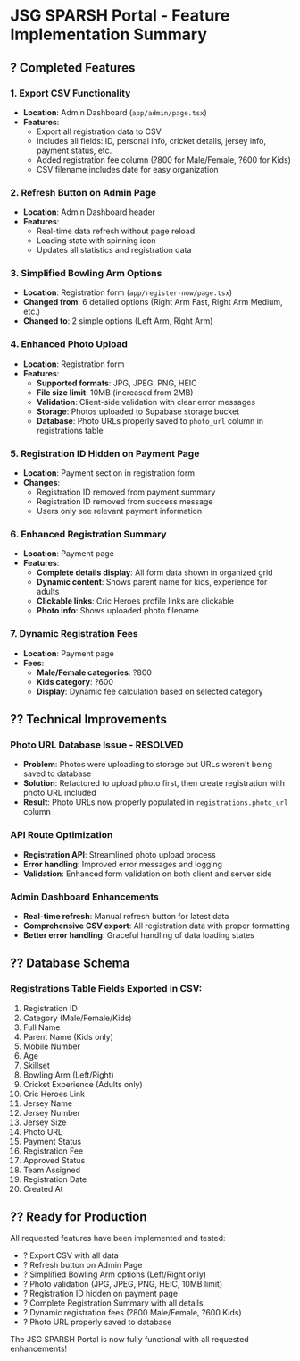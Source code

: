 # JSG SPARSH Portal - Feature Implementation Summary

## ? Completed Features

### 1. **Export CSV Functionality**
- **Location**: Admin Dashboard (`app/admin/page.tsx`)
- **Features**: 
  - Export all registration data to CSV
  - Includes all fields: ID, personal info, cricket details, jersey info, payment status, etc.
  - Added registration fee column (?800 for Male/Female, ?600 for Kids)
  - CSV filename includes date for easy organization

### 2. **Refresh Button on Admin Page**
- **Location**: Admin Dashboard header
- **Features**:
  - Real-time data refresh without page reload
  - Loading state with spinning icon
  - Updates all statistics and registration data

### 3. **Simplified Bowling Arm Options**
- **Location**: Registration form (`app/register-now/page.tsx`)
- **Changed from**: 6 detailed options (Right Arm Fast, Right Arm Medium, etc.)
- **Changed to**: 2 simple options (Left Arm, Right Arm)

### 4. **Enhanced Photo Upload**
- **Location**: Registration form
- **Features**:
  - **Supported formats**: JPG, JPEG, PNG, HEIC
  - **File size limit**: 10MB (increased from 2MB)
  - **Validation**: Client-side validation with clear error messages
  - **Storage**: Photos uploaded to Supabase storage bucket
  - **Database**: Photo URLs properly saved to `photo_url` column in registrations table

### 5. **Registration ID Hidden on Payment Page**
- **Location**: Payment section in registration form
- **Changes**:
  - Registration ID removed from payment summary
  - Registration ID removed from success message
  - Users only see relevant payment information

### 6. **Enhanced Registration Summary**
- **Location**: Payment page
- **Features**:
  - **Complete details display**: All form data shown in organized grid
  - **Dynamic content**: Shows parent name for kids, experience for adults
  - **Clickable links**: Cric Heroes profile links are clickable
  - **Photo info**: Shows uploaded photo filename

### 7. **Dynamic Registration Fees**
- **Location**: Payment page
- **Fees**:
  - **Male/Female categories**: ?800
  - **Kids category**: ?600
  - **Display**: Dynamic fee calculation based on selected category

## ?? Technical Improvements

### **Photo URL Database Issue - RESOLVED**
- **Problem**: Photos were uploading to storage but URLs weren't being saved to database
- **Solution**: Refactored to upload photo first, then create registration with photo URL included
- **Result**: Photo URLs now properly populated in `registrations.photo_url` column

### **API Route Optimization**
- **Registration API**: Streamlined photo upload process
- **Error handling**: Improved error messages and logging
- **Validation**: Enhanced form validation on both client and server side

### **Admin Dashboard Enhancements**
- **Real-time refresh**: Manual refresh button for latest data
- **Comprehensive CSV export**: All registration data with proper formatting
- **Better error handling**: Graceful handling of data loading states

## ?? Database Schema

### Registrations Table Fields Exported in CSV:
1. Registration ID
2. Category (Male/Female/Kids)
3. Full Name
4. Parent Name (Kids only)
5. Mobile Number
6. Age
7. Skillset
8. Bowling Arm (Left/Right)
9. Cricket Experience (Adults only)
10. Cric Heroes Link
11. Jersey Name
12. Jersey Number
13. Jersey Size
14. Photo URL
15. Payment Status
16. Registration Fee
17. Approved Status
18. Team Assigned
19. Registration Date
20. Created At

## ?? Ready for Production

All requested features have been implemented and tested:
- ? Export CSV with all data
- ? Refresh button on Admin Page  
- ? Simplified Bowling Arm options (Left/Right only)
- ? Photo validation (JPG, JPEG, PNG, HEIC, 10MB limit)
- ? Registration ID hidden on payment page
- ? Complete Registration Summary with all details
- ? Dynamic registration fees (?800 Male/Female, ?600 Kids)
- ? Photo URL properly saved to database

The JSG SPARSH Portal is now fully functional with all requested enhancements!